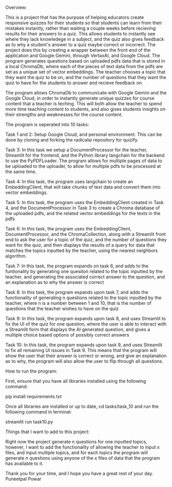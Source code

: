 Overview:

This is a project that has the purpose of helping educators create responsive quizzes for their students so that students can learn from their mistakes instantly, rather than waiting a couple weeks before recieving results
for their answers to a quiz. This allows students to instantly see where they lack knowledege in a subject, and the quiz also gives feedback as to why a student's answer to a quiz maybe correct or incorrect.
The project does this by creating a wrapper between the front end of the application and Google Gemini, through VertaxAI, and Google Cloud. The program generates questions based on uploaded pdfs data that is stored in a local
ChromaDb, where each of the pieces of text data from the pdfs are set as a unique set of vector embeddings. The teacher chooses a topic that they want the quiz to be on, and the number of questions that they want the quiz to
have for the students to answer and recieve feedback on. 

The program allows ChromaDb to communicate with Google Gemini and the Google Cloud, in order to instantly generate unique quizzes for course content that a teacher is teching. This will both allow the teacher to spend more time
teaching content to students, and also gives students insights on their strengths and weaknesses for the course content.

The program is seperated into 10 tasks:

Task 1 and 2: Setup Google Cloud, and personal environment. This can be done by cloning and forking the radicalai repository for quizify.

Task 3: In this task we setup a DocumentProcessor for the teacher, Streamlit for the frontend, and the Python library langchain for the backend to use the PyPDFLoader. The program allows for multiple pages of data to be uploaded
to the uploader, to allow for multiple pdfs to be processed at the same time.

Task 4: In this task, the program uses langchain to create an EmbeddingClient, that will take chunks of text data and convert them into vector embeddings.

Task 5: In this task, the program uses the EmbeddingClient created in Task 4, and the DocumentProcessor in Task 3 to create a Chroma database of the uploaded pdfs, and the related vector embeddings for the texts in the pdfs

Task 6: In this task, the program uses the EmbeddingClient, DocumentProcessor, and the ChromaCollection, along with a Streamlit front end to ask the user for a topic of the quiz, and the number of questions they want for the quiz,
and then displays the results of a query for data that matches the topics inputted by the teacher, using the nearest neighbors algorithm.

Task 7: In this task, the program expands on task 6, and adds to the funtionality by generating one quesiton related to the topic inputted by the teacher, and generating the associated correct answer to the question, and an
explanation as to why the answer is correct

Task 8: In this task, the program expands upon task 7, and adds the functionality of generating n questions related to the topic inputted by the teacher, where n is a number between 1 and 10, that is the number of questions
that the teacher wishes to have on the quiz

Task 9: In this task, the program expands upon task 8, and uses Streamlit to fix the UI of the quiz for one question, where the user is able to interact with a Streamlit form that displays the AI generated question, and gives
a multiple choice based options of possibly correct answers

Task 10: In this task, the program expands upon task 9, and uses Streamlit to fix all remaining UI issues in Task 9. This means that the program will show the user that their answer is correct or wrong, and give an explanation as to why,
the program will also allow the user to flip through all questions.

How to run the program:

First, ensure that you have all libraries installed using the following command:

pip install requirements.txt

Once all libraries are installed or up to date, cd tasks/task_10 and run the following command in terminal:

streamlit run task10.py

Things that I want to add to this project:

Right now the project generate n questions for one inputted topics, however, I want to add the functionality of allowing the teacher to
input x files, and input multiple topics, and for each topics the program will generate n questions using anyone of the x files of data
that the program has available to it.

Thank you for your time, and I hope you have a great rest of your day.
Puneetpal Powar




